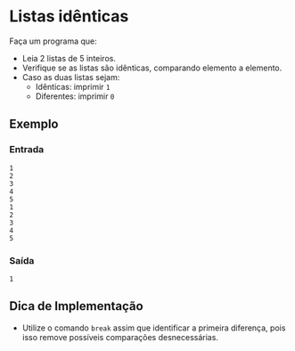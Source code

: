 # Listas idênticas

Faça um programa que:

- Leia 2 listas de 5 inteiros.
- Verifique se as listas são idênticas, comparando elemento a elemento.
- Caso as duas listas sejam:
    - Idênticas: imprimir `1`
    - Diferentes: imprimir `0`

## Exemplo

### Entrada

```
1
2
3
4
5
1
2
3
4
5
```

### Saída

```
1
```

## Dica de Implementação
- Utilize o comando `break` assim que identificar a primeira diferença, pois isso remove possíveis comparações desnecessárias.
